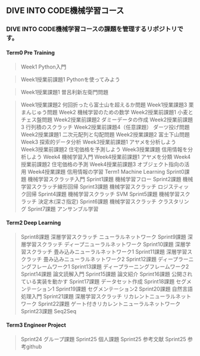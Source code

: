 ## DIVE INTO CODE機械学習コース
### DIVE INTO CODE機械学習コースの課題を管理するリポジトリです。

#### Term0 Pre Training
> Week1 Python入門

> Week1授業前課題1 Pythonを使ってみよう

> Week1授業課題1 曽呂利新左衛門問題

> Week1授業課題2 何回折ったら富士山を超えるか問題
> Week1授業課題3 栗まんじゅう問題
> Week2 機械学習のための数学
> Week2授業前課題1 小麦とチェス盤問題
> Week2授業前課題2 ダミーデータの作成
> Week2授業前課題3 行列積のスクラッチ
> Week2授業前課題4（任意課題） ダーツ投げ問題
> Week2授業課題1 二次元配列と勾配問題
> Week2授業課題2 富士下山問題
> Week3 探索的データ分析
> Week3授業前課題1 アヤメを分析しよう
> Week3授業前課題2 住宅価格を予測しよう
> Week3授業課題 信用情報を分析しよう
> Week4 機械学習入門
> Week4授業前課題1 アヤメを分類
> Week4授業前課題2 住宅価格の予測
> Week4授業前課題3 オブジェクト指向の活用
> Week4授業課題 信用情報の学習
> Term1 Machine Learning
> Sprint0課題 機械学習スクラッチ入門
> Sprint1課題 機械学習フロー
> Sprint2課題 機械学習スクラッチ線形回帰
> Sprint3課題 機械学習スクラッチ ロジスティック回帰
> Sprint4課題 機械学習スクラッチ SVM
> Sprint5課題 機械学習スクラッチ 決定木(深さ指定)
> Sprint6課題 機械学習スクラッチ クラスタリング
> Sprint7課題 アンサンブル学習
#### Term2 Deep Learning
> Sprint8課題 深層学習スクラッチ ニューラルネットワーク
> Sprint9課題 深層学習スクラッチ ディープニューラルネットワーク
> Sprint10課題 深層学習スクラッチ 畳み込みニューラルネットワーク1
> Sprint11課題 深層学習スクラッチ 畳み込みニューラルネットワーク2
> Sprint12課題 ディープラーニングフレームワーク1
> Sprint13課題 ディープラーニングフレームワーク2
> Sprint14課題 論文読解入門
> Sprint15課題 論文紹介
> Sprint16課題 公開されている実装を動かす
> Sprint17課題 データセット作成
> Sprint18課題 セグメンテーション1
> Sprint19課題 セグメンテーション2
> Sprint20課題 自然言語処理入門
> Sprint21課題 深層学習スクラッチ リカレントニューラルネットワーク
> Sprint22課題 ゲート付きリカレントニューラルネットワーク
> Sprint23課題 Seq2Seq
#### Term3 Engineer Project
> Sprint24 グループ課題
> Sprint25 個人課題
> Sprint25 参考文献
> Sprint25 参考github
